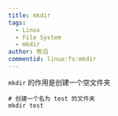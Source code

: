 ```yaml
---
title: mkdir
tags:
  - Linux
  - File System
  - mkdir
author: 熊滔
commentid: linux:fs:mkdir
---
```


`mkdir` 的作用是创建一个空文件夹

```shell
# 创建一个名为 test 的文件夹
mkdir test
```

